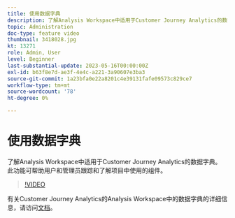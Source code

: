 ```yaml
---
title: 使用数据字典
description: 了解Analysis Workspace中适用于Customer Journey Analytics的数据字典。 此功能可帮助用户和管理员跟踪和了解项目中使用的组件。 
topic: Administration
doc-type: feature video
thumbnail: 3418028.jpg
kt: 13271
role: Admin, User
level: Beginner
last-substantial-update: 2023-05-16T00:00:00Z
exl-id: b63f8e7d-ae3f-4e4c-a221-3a90607e3ba3
source-git-commit: 1a23bfa0e22a8201c4e39131fafe09573c829ce7
workflow-type: tm+mt
source-wordcount: '78'
ht-degree: 0%

---
```


# 使用数据字典

了解Analysis Workspace中适用于Customer Journey Analytics的数据字典。 此功能可帮助用户和管理员跟踪和了解项目中使用的组件。 

>[!VIDEO](https://video.tv.adobe.com/v/3418028/?quality=12&learn=on)

有关Customer Journey Analytics的Analysis Workspace中的数据字典的详细信息，请访问[文档](https://experienceleague.adobe.com/docs/analytics-platform/using/cja-components/data-dictionary/data-dictionary-overview.html?lang=zh-Hans)。
